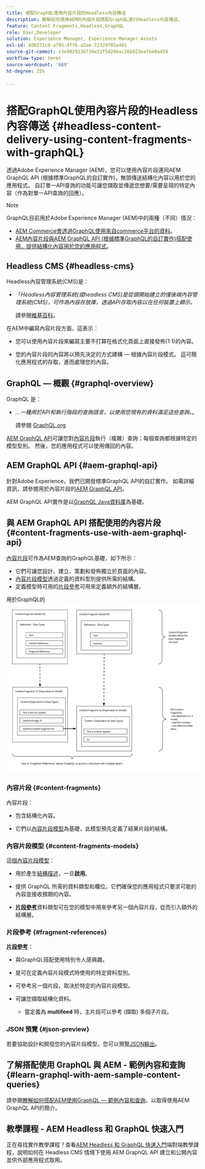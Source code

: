 ```yaml
---
title: 搭配GraphQL使用內容片段的Headless內容傳送
description: 瞭解如何使用AEM的內容片段搭配GraphQL進行Headless內容傳送。
feature: Content Fragments,Headless,GraphQL
role: User,Developer
solution: Experience Manager, Experience Manager Assets
exl-id: 8d0271c0-a795-4ff6-a2ae-72329f05a401
source-git-commit: c3e9029236734e22f5d266ac26b923eafbe0a459
workflow-type: tm+mt
source-wordcount: '669'
ht-degree: 25%

---
```


# 搭配GraphQL使用內容片段的Headless內容傳送 {#headless-content-delivery-using-content-fragments-with-graphQL}

透過Adobe Experience Manager (AEM)，您可以使用內容片段連同AEM GraphQL API (根據標準GraphQL的自訂實作)，無頭傳送結構化內容以用於您的應用程式。 自訂單一API查詢的功能可讓您擷取並傳遞您想要/需要呈現的特定內容（作為對單一API查詢的回應）。

<!--
>[!NOTE]
>
>See [Headless and AEM](/help/implementing/developing/headless/introduction.md) for an introduction to Headless Development for AEM Sites.
-->

>[!NOTE]
>
>GraphQL目前用於Adobe Experience Manager (AEM)中的兩種（不同）情況：
>
>* [AEM Commerce會透過GraphQL使用來自commerce平台的資料](/help/commerce/cif/integrating/magento.md)。
>* [AEM內容片段與AEM GraphQL API (根據標準GraphQL的自訂實作)搭配使用，提供結構化內容用於您的應用程式](/help/sites-developing/headless/graphql-api/graphql-api-content-fragments.md)。

## Headless CMS {#headless-cms}

Headless內容管理系統(CMS)是：

* 「*Headless內容管理系統(或headless CMS)是從頭開始建立的僅後端內容管理系統(CMS)，可作為內容存放庫，透過API存取內容以在任何裝置上顯示。*

  請參閱[維基百科](https://en.wikipedia.org/wiki/Headless_content_management_system)。

在AEM中編寫內容片段方面，這表示：

* 您可以使用內容片段來編寫主要不打算在格式化頁面上直接發佈(1:1)的內容。

* 您的內容片段的內容將以預先決定的方式建構 — 根據內容片段模式。 這可簡化應用程式的存取，進而處理您的內容。

## GraphQL — 概觀 {#graphql-overview}

GraphQL 是：

* *...一種用於API和執行階段的查詢語言，以使用您現有的資料滿足這些查詢。*。

  請參閱 [GraphQL.org](https://graphql.org)

[AEM GraphQL API](#aem-graphql-api)可讓您對[內容片段](/help/assets/content-fragments/content-fragments.md)執行（複雜）查詢；每個查詢都根據特定的模型型別。 然後，您的應用程式可以使用傳回的內容。

## AEM GraphQL API {#aem-graphql-api}

針對Adobe Experience，我們已開發標準GraphQL API的自訂實作。 如需詳細資訊，請參閱用於內容片段的[AEM GraphQL API](/help/sites-developing/headless/graphql-api/graphql-api-content-fragments.md)。

AEM GraphQL API實作是以[GraphQL Java資料庫](https://graphql.org/code/#java)為基礎。

## 與 AEM GraphQL API 搭配使用的內容片段 {#content-fragments-use-with-aem-graphql-api}

[內容片段](#content-fragments)可作為AEM查詢的GraphQL基礎，如下所示：

* 它們可讓您設計、建立、策劃和發佈獨立於頁面的內容。
* [內容片段模型](#content-fragments-models)透過定義的資料型別提供所需的結構。
* 定義模型時可用的[片段參考](#fragment-references)可用來定義額外的結構層。

用於GraphQL的![內容片段](assets/cfm-nested-01.png "用於GraphQL的內容片段")

### 內容片段 {#content-fragments}

內容片段：

* 包含結構化內容。

* 它們以[內容片段模型](#content-fragments-models)為基礎，此模型預先定義了結果片段的結構。

### 內容片段模型 {#content-fragments-models}

這[個內容片段模型](/help/assets/content-fragments/content-fragments-models.md)：

* 用於產生[結構描述](https://graphql.org/learn/schema/)，一旦&#x200B;**啟用**。

* 提供 GraphQL 所需的資料類型和欄位。它們確保您的應用程式只要求可能的內容並接收預期的內容。

* **[片段參考](#fragment-references)**&#x200B;資料類型可在您的模型中用來參考另一個內容片段，從而引入額外的結構層。

### 片段參考 {#fragment-references}

**[片段參考](/help/assets/content-fragments/content-fragments-models.md#fragment-reference-nested-fragments)**：

* 與GraphQL搭配使用特別令人感興趣。

* 是可在定義內容片段模式時使用的特定資料型別。

* 可參考另一個片段，取決於特定的內容片段模型。

* 可讓您擷取結構化資料。

   * 當定義為 **multifeed** 時，主片段可以參考 (擷取) 多個子片段。

### JSON 預覽 {#json-preview}

若要協助設計和開發您的內容片段模型，您可以預覽[JSON輸出](/help/assets/content-fragments/content-fragments-json-preview.md)。

## 了解搭配使用 GraphQL 與 AEM - 範例內容和查詢 {#learn-graphql-with-aem-sample-content-queries}

請參閱[瞭解如何搭配AEM使用GraphQL — 範例內容和查詢](/help/sites-developing/headless/graphql-api/content-fragments-graphql-samples.md)，以取得使用AEM GraphQL API的簡介。

## 教學課程 - AEM Headless 和 GraphQL 快速入門

正在尋找實作教學課程？查看[AEM Headless 和 GraphQL 快速入門](https://experienceleague.adobe.com/docs/experience-manager-learn/getting-started-with-aem-headless/graphql/overview.html?lang=zh-Hant)端對端教學課程，說明如何在 Headless CMS 情境下使用 AEM GraphQL API 建立和公開內容並供外部應用程式取用。
